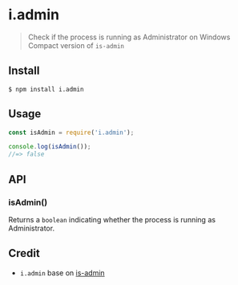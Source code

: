 # i.admin

> Check if the process is running as Administrator on Windows
> Compact version of `is-admin`


## Install

```
$ npm install i.admin
```


## Usage

```js
const isAdmin = require('i.admin');

console.log(isAdmin());
//=> false

```


## API

### isAdmin()

Returns a `boolean` indicating whether the process is running as Administrator.


## Credit

- `i.admin` base on [is-admin](https://github.com/sindresorhus/is-admin)
